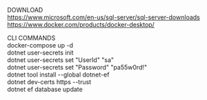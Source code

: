 DOWNLOAD<br>
  https://www.microsoft.com/en-us/sql-server/sql-server-downloads<br>
  https://www.docker.com/products/docker-desktop/<br>

CLI COMMANDS<br>
  docker-compose up -d<br>
  dotnet user-secrets init<br>
  dotnet user-secrets set "UserId" "sa"<br>
  dotnet user-secrets set "Password" "pa55w0rd!"<br>
  dotnet tool install --global dotnet-ef<br>
  dotnet dev-certs https --trust<br>
  dotnet ef database update<br>
  
